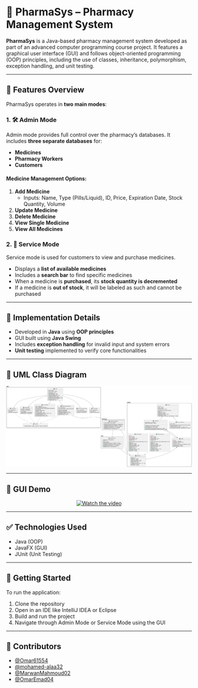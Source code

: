 # 💊 PharmaSys – Pharmacy Management System

**PharmaSys** is a Java-based pharmacy management system developed as part of an advanced computer programming course project. It features a graphical user interface (GUI) and follows object-oriented programming (OOP) principles, including the use of classes, inheritance, polymorphism, exception handling, and unit testing.

---

## 🧭 Features Overview

PharmaSys operates in **two main modes**:

### 1. 🛠️ Admin Mode

Admin mode provides full control over the pharmacy’s databases. It includes **three separate databases** for:

- **Medicines**
- **Pharmacy Workers**
- **Customers**

#### Medicine Management Options:
1. **Add Medicine**
   - Inputs: Name, Type (Pills/Liquid), ID, Price, Expiration Date, Stock Quantity, Volume
2. **Update Medicine**
3. **Delete Medicine**
4. **View Single Medicine**
5. **View All Medicines**

### 2. 🧾 Service Mode

Service mode is used for customers to view and purchase medicines.

- Displays a **list of available medicines**
- Includes a **search bar** to find specific medicines
- When a medicine is **purchased**, its **stock quantity is decremented**
- If a medicine is **out of stock**, it will be labeled as such and cannot be purchased

---

## 🧪 Implementation Details

- Developed in **Java** using **OOP principles**
- GUI built using **Java Swing**
- Includes **exception handling** for invalid input and system errors
- **Unit testing** implemented to verify core functionalities

---

## 📐 UML Class Diagram

![UML Diagram](UML.png)

---

## 🎥 GUI Demo

<!-- Option 2: Embed locally stored video (GitHub doesn't support direct playback, but users can download) -->
<p align="center">
  <a href="https://github.com/user-attachments/assets/ac09b17e-f281-4d17-8d0a-f093e959f1e9
">
    <img src="https://github.com/user-attachments/assets/846a5bb7-3fb9-474c-8132-2c4aa9b57e58" alt="Watch the video" width="600"/>
  </a>

</p>


---

## ✅ Technologies Used

- Java (OOP)
- JavaFX (GUI)
- JUnit (Unit Testing)

---

## 🚀 Getting Started

To run the application:

1. Clone the repository
2. Open in an IDE like IntelliJ IDEA or Eclipse
3. Build and run the project
4. Navigate through Admin Mode or Service Mode using the GUI

---

## 🙌 Contributors

- [@Omar61554](https://github.com/Omar61554)
- [@mohamed-alaa32](https://github.com/Mohamed-alaa32)
- [@MarwanMahmoud02](https://github.com/Marwanmahmoud02)
- [@OmarEmad04](https://github.com/OmarEmad04)
